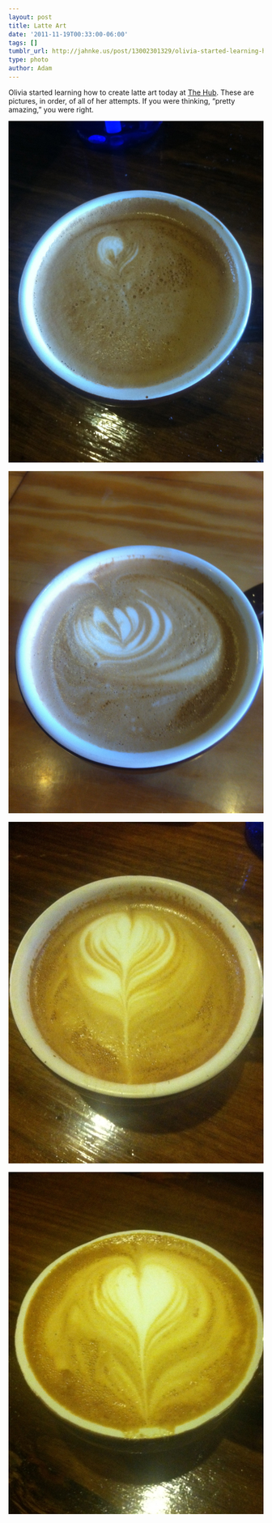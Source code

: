 ```yaml
---
layout: post
title: Latte Art
date: '2011-11-19T00:33:00-06:00'
tags: []
tumblr_url: http://jahnke.us/post/13002301329/olivia-started-learning-how-to-create-latte-art
type: photo
author: Adam
---
```


Olivia started learning how to create latte art today at [The Hub](http://insidethehub.com/). These are pictures, in order, of all of her attempts. If you were thinking, “pretty amazing,” you were right.

![](/media/tumblr_luwa7fRsyv1qga9s2o1_1280.jpg)

![](/media/tumblr_luwa7fRsyv1qga9s2o2_1280.jpg)

![](/media/tumblr_luwa7fRsyv1qga9s2o3_1280.jpg)

![](/media/tumblr_luwa7fRsyv1qga9s2o4_1280.jpg)
